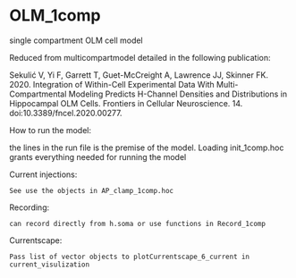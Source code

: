 # OLM_1comp
single compartment OLM cell model

Reduced from multicompartmodel detailed in the following publication:

  Sekulić V, Yi F, Garrett T, Guet-McCreight A, Lawrence JJ, Skinner FK. 2020. Integration of Within-Cell Experimental Data With Multi-Compartmental Modeling Predicts H-Channel Densities and Distributions in Hippocampal OLM Cells. Frontiers in Cellular Neuroscience. 14. doi:10.3389/fncel.2020.00277.
  
How to run the model:

  the lines in the run file is the premise of the model. Loading init_1comp.hoc grants everything needed for running the model
  
  Current injections:
  
    See use the objects in AP_clamp_1comp.hoc
    
  Recording:
  
    can record directly from h.soma or use functions in Record_1comp
    
  Currentscape:
  
    Pass list of vector objects to plotCurrentscape_6_current in current_visulization
